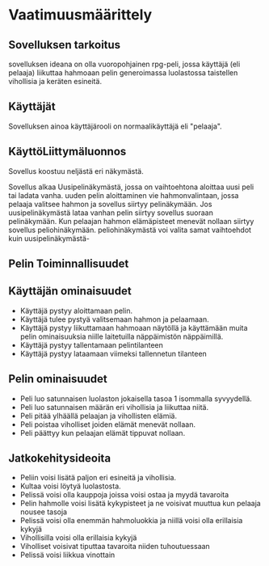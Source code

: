 # Vaatimuusmäärittely

## Sovelluksen tarkoitus

sovelluksen ideana on olla vuoropohjainen rpg-peli, jossa käyttäjä (eli pelaaja)
liikuttaa hahmoaan pelin generoimassa luolastossa taistellen vihollisia ja
keräten esineitä.

## Käyttäjät
Sovelluksen ainoa käyttäjärooli on normaalikäyttäjä eli "pelaaja".

## KäyttöLiittymäluonnos 
Sovellus koostuu neljästä eri näkymästä.

Sovellus alkaa Uusipelinäkymästä, jossa on vaihtoehtona aloittaa uusi peli tai ladata vanha. uuden pelin aloittaminen vie
hahmonvalintaan, jossa pelaaja valitsee hahmon ja sovellus siirtyy pelinäkymään. Jos uusipelinäkymästä lataa vanhan pelin
siirtyy sovellus suoraan pelinäkymään. Kun pelaajan hahmon elämäpisteet menevät nollaan siirtyy sovellus peliohinäkymään.
peliohinäkymästä voi valita samat vaihtoehdot kuin uusipelinäkymästä-

## Pelin Toiminnallisuudet

## Käyttäjän ominaisuudet
- Käyttäjä pystyy aloittamaan pelin.
- Käyttäjä tulee pystyä valitsemaan hahmon ja pelaamaan.
- Käyttäjä pystyy liikuttamaan hahmoaan näytöllä ja käyttämään muita pelin ominaisuuksia niille laitetuilla näppäimistön näppäimillä.
- Käyttäjä pystyy tallentamaan pelintilanteen
- Käyttäjä pystyy lataamaan viimeksi tallennetun tilanteen

## Pelin ominaisuudet
- Peli luo satunnaisen luolaston jokaisella tasoa 1 isommalla syvyydellä.
- Peli luo satunnaisen määrän eri vihollisia ja liikuttaa niitä.
- Peli pitää ylhäällä pelaajan ja vihollisten elämiä. 
- Peli poistaa viholliset joiden elämät menevät nollaan.
- Peli päättyy kun pelaajan elämät tippuvat nollaan.

## Jatkokehitysideoita
- Peliin voisi lisätä paljon eri esineitä ja vihollisia.
- Kultaa voisi löytyä luolastosta.
- Pelissä voisi olla kauppoja joissa voisi ostaa ja myydä tavaroita
- Pelin hahmolle voisi lisätä kykypisteet ja ne voisivat muuttua kun pelaaja nousee tasoja
- Pelissä voisi olla enemmän hahmoluokkia ja niillä voisi olla erillaisia kykyjä
- Vihollisilla voisi olla erillaisia kykyjä
- Viholliset voisivat tiputtaa tavaroita niiden tuhoutuessaan
- Pelissä voisi liikkua vinottain
  
